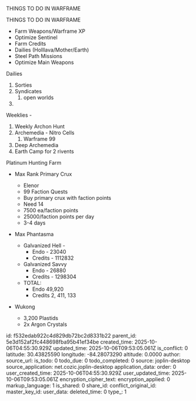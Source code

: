 THINGS TO DO IN WARFRAME

THINGS TO DO IN WARFRAME

- Farm Weapons/Warframe XP
- Optimize Sentinel
- Farm Credits
- Dailies (Holllava/Mother/Earth)
- Steel Path Missions
- Optimize Main Weapons

Dailies
1. Sorties
2. Syndicates
	1. open worlds
3. 

  Weeklies -
  1. Weekly Archon Hunt
  2. Archemedia - Nitro Cells
	  1. Warframe 99
  3. Deep Archemedia
  4. Earth Camp for 2 rivents
  
 
Platinum
Hunting Farm



- Max Rank Primary Crux
	- Elenor
	- 99 Faction Quests
	- Buy primary crux with faction points
	- Need 14
	- 7500 ea/faction points
	- 25000/faction points per day
	- 3-4 days

- Max Phantasma
	- Galvanized Hell -
		- Endo - 23040
		- Credits - 1112832
	- Galvanized Savvy
		- Endo - 26880
		- Credits - 1298304
	-  TOTAL:
		-  Endo 49,920
		-  Credits 2, 411, 133
	 
- Wukong
	- 3,200 Plastids 
	- 2x Argon Crystals

id: f532edab922c4d829db72bc2d8331b22
parent_id: 5e3d152af2fc448698fba95b41ef34be
created_time: 2025-10-06T04:55:30.929Z
updated_time: 2025-10-06T09:53:05.061Z
is_conflict: 0
latitude: 30.43825590
longitude: -84.28073290
altitude: 0.0000
author: 
source_url: 
is_todo: 0
todo_due: 0
todo_completed: 0
source: joplin-desktop
source_application: net.cozic.joplin-desktop
application_data: 
order: 0
user_created_time: 2025-10-06T04:55:30.929Z
user_updated_time: 2025-10-06T09:53:05.061Z
encryption_cipher_text: 
encryption_applied: 0
markup_language: 1
is_shared: 0
share_id: 
conflict_original_id: 
master_key_id: 
user_data: 
deleted_time: 0
type_: 1
